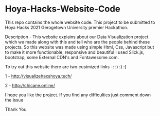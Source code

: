 # Hoya-Hacks-Website-Code
This repo contains the whole website code. This project to be submitted to Hoya Hacks 2021 Gerogetown University premier Hackathon. 

Description - This website explains about our Data Visualization project which we made along with this and tell who are the people behind these projects. So this website was made using simple Html, Css, Javascript but to make it more functionable, responsive and beautiful I used Slick.js, bootstrap, some External CDN's and Fontawesome.com. 

To try out this website there are two custmized links -: :) :} :]
 
 1 - http://visualizehaxahoya.tech/
 
 2 - http://chicane.online/
 
 I hope you like the project. If you find any difficulties just comment down the issue 
 
 Thank You
